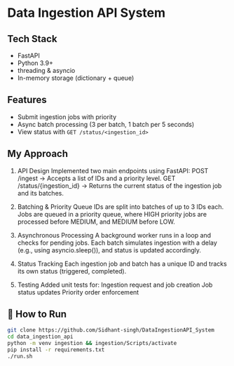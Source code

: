 # Data Ingestion API System

## Tech Stack
- FastAPI
- Python 3.9+
- threading & asyncio
- In-memory storage (dictionary + queue)

## Features
- Submit ingestion jobs with priority
- Async batch processing (3 per batch, 1 batch per 5 seconds)
- View status with `GET /status/<ingestion_id>`

## My Approach
1. API Design
Implemented two main endpoints using FastAPI:
POST /ingest → Accepts a list of IDs and a priority level.
GET /status/{ingestion_id} → Returns the current status of the ingestion job and its batches.

2. Batching & Priority Queue
IDs are split into batches of up to 3 IDs each.
Jobs are queued in a priority queue, where HIGH priority jobs are processed before MEDIUM, and MEDIUM before LOW.

3. Asynchronous Processing
A background worker runs in a loop and checks for pending jobs.
Each batch simulates ingestion with a delay (e.g., using asyncio.sleep()), and status is updated accordingly.

4. Status Tracking
Each ingestion job and batch has a unique ID and tracks its own status (triggered, completed).

5. Testing
Added unit tests for:
Ingestion request and job creation
Job status updates
Priority order enforcement

## 🚀 How to Run

```bash
git clone https://github.com/Sidhant-singh/DataIngestionAPI_System
cd data_ingestion_api
python -m venv ingestion && ingestion/Scripts/activate 
pip install -r requirements.txt
./run.sh

